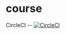 # course

CircleCI -- [![CircleCI](https://circleci.com/gh/splinterific/Courses_app/tree/master.svg?style=svg)](https://circleci.com/gh/splinterific/Courses_app/tree/master)